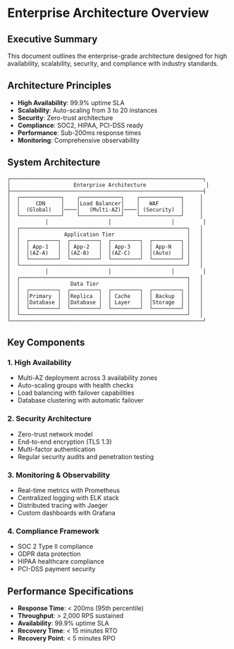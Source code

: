 # Enterprise Architecture Overview

## Executive Summary
This document outlines the enterprise-grade architecture designed for high availability, scalability, security, and compliance with industry standards.

## Architecture Principles
- **High Availability**: 99.9% uptime SLA
- **Scalability**: Auto-scaling from 3 to 20 instances
- **Security**: Zero-trust architecture
- **Compliance**: SOC2, HIPAA, PCI-DSS ready
- **Performance**: Sub-200ms response times
- **Monitoring**: Comprehensive observability

## System Architecture
```
┌─────────────────────────────────────────────────────────────┐
│                    Enterprise Architecture                   │
├─────────────────────────────────────────────────────────────┤
│  ┌─────────────┐    ┌─────────────┐    ┌─────────────┐     │
│  │     CDN     │    │Load Balancer│    │   WAF       │     │
│  │  (Global)   │────│   (Multi-AZ)│────│ (Security)  │     │
│  └─────────────┘    └─────────────┘    └─────────────┘     │
│           │                   │                   │         │
│  ┌─────────────────────────────────────────────────────┐   │
│  │              Application Tier                       │   │
│  │  ┌─────────┐  ┌─────────┐  ┌─────────┐  ┌─────────┐ │   │
│  │  │ App-1   │  │ App-2   │  │ App-3   │  │ App-N   │ │   │
│  │  │(AZ-A)   │  │(AZ-B)   │  │(AZ-C)   │  │(Auto)   │ │   │
│  │  └─────────┘  └─────────┘  └─────────┘  └─────────┘ │   │
│  └─────────────────────────────────────────────────────┘   │
│           │                   │                   │         │
│  ┌─────────────────────────────────────────────────────┐   │
│  │                Data Tier                            │   │
│  │  ┌─────────┐  ┌─────────┐  ┌─────────┐  ┌─────────┐ │   │
│  │  │Primary  │  │Replica  │  │ Cache   │  │ Backup  │ │   │
│  │  │Database │  │Database │  │ Layer   │  │Storage  │ │   │
│  │  └─────────┘  └─────────┘  └─────────┘  └─────────┘ │   │
│  └─────────────────────────────────────────────────────┘   │
└─────────────────────────────────────────────────────────────┘
```

## Key Components

### 1. High Availability
- Multi-AZ deployment across 3 availability zones
- Auto-scaling groups with health checks
- Load balancing with failover capabilities
- Database clustering with automatic failover

### 2. Security Architecture
- Zero-trust network model
- End-to-end encryption (TLS 1.3)
- Multi-factor authentication
- Regular security audits and penetration testing

### 3. Monitoring & Observability
- Real-time metrics with Prometheus
- Centralized logging with ELK stack
- Distributed tracing with Jaeger
- Custom dashboards with Grafana

### 4. Compliance Framework
- SOC 2 Type II compliance
- GDPR data protection
- HIPAA healthcare compliance
- PCI-DSS payment security

## Performance Specifications
- **Response Time**: < 200ms (95th percentile)
- **Throughput**: > 2,000 RPS sustained
- **Availability**: 99.9% uptime SLA
- **Recovery Time**: < 15 minutes RTO
- **Recovery Point**: < 5 minutes RPO
